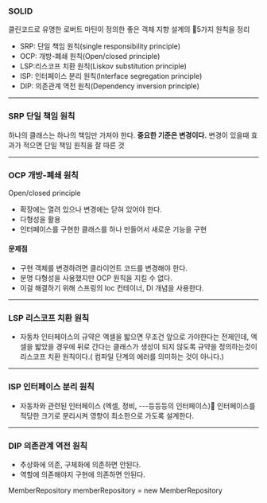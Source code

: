 
### SOLID
클린코드로 유명한 로버트 마틴이 정의한 좋은 객체 지향 설계의 5가지 원칙을 정리

- SRP: 단일 책임 원칙(single responsibility principle)
- OCP: 개방-폐쇄 원칙(Open/closed principle)
- LSP:리스코프 치환 원칙(Liskov substitution principle)
- ISP: 인터페이스 분리 원칙(Interface segregation principle)
- DIP: 의존관계 역전 원칙(Dependency inversion principle)
---

### SRP 단일 책임 원칙

하나의 클래스는 하나의 책임만 가져야 한다.
**중요한 기준은 변경이다.**  변경이 있을때 효과가 적으면 단일 책임 원칙을 잘 따른 것 

---

### OCP  개방-폐쇄 원칙

Open/closed principle 

- 확장에는 열려 있으나 변경에는 닫혀 있어야 한다.
- 다형성을 활용
- 인터페이스를 구현한 클래스를 하나 만들어서 새로운 기능을 구현

#### 문제점

- 구현 객체를 변경하려면 클라이언트 코드를 변경해야 한다.
- 분명 다형성을 사용했지만 OCP 원칙을 지킬 수 없다.
- 이걸 해결하기 위해 스프링의 Ioc 컨테이너, DI 개념을 사용한다.

---

### LSP 리스코프 치환 원칙

- 자동차 인터페이스의 규약은 엑셀을 밟으면 무조건 앞으로 가야한다는 전제인데, 엑셀을 밟았을 경우에 뒤로 간다는 클래스가 생성이 되지 않도록 규약을 정의하는것이 리스코프 치환 원칙이다.( 컴파일 단계의 에러를 의미하는 것이 아니다.)

---

### ISP 인터페이스 분리 원칙

- 자동차와 관련된 인터페이스 (엑셀, 정비, ---등등등의 인터페이스) 인터페이스를 적당한 크기로 분리시켜
  영향이 최소한으로 가도록 설계한다.

---

### DIP 의존관계 역전 원칙

- 추상화에 의존, 구체화에 의존하면 안된다.
- 역할에 의존해야지 구현에 의존하면 안된다.


MemberRepository memberRepository = new MemberRepository

